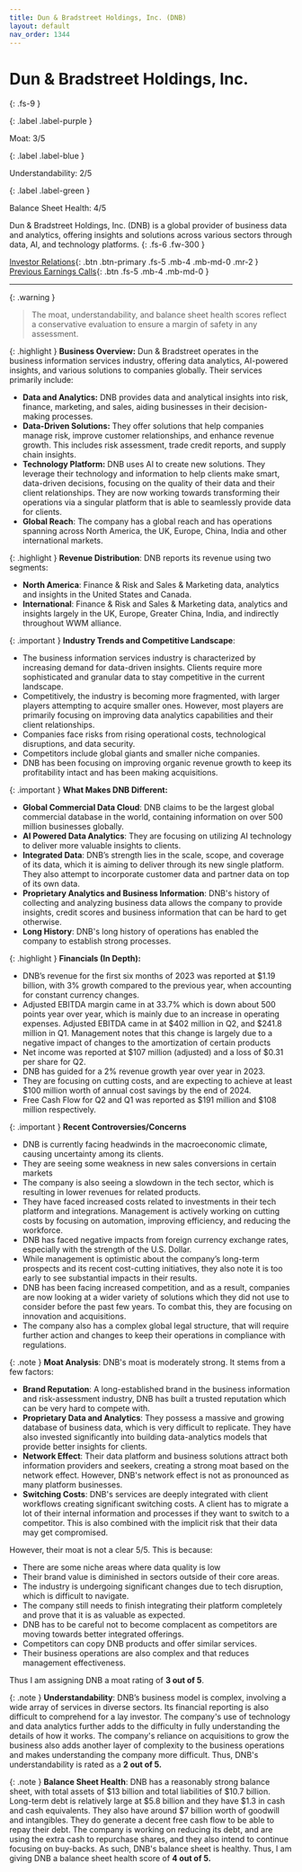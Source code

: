 ```yaml
---
title: Dun & Bradstreet Holdings, Inc. (DNB)
layout: default
nav_order: 1344
---
```


# Dun & Bradstreet Holdings, Inc.
{: .fs-9 }

{: .label .label-purple }

Moat: 3/5

{: .label .label-blue }

Understandability: 2/5

{: .label .label-green }

Balance Sheet Health: 4/5

Dun & Bradstreet Holdings, Inc. (DNB) is a global provider of business data and analytics, offering insights and solutions across various sectors through data, AI, and technology platforms.
{: .fs-6 .fw-300 }

[Investor Relations](https://www.google.com/search?q=DNB+investor+relations){: .btn .btn-primary .fs-5 .mb-4 .mb-md-0 .mr-2 }
[Previous Earnings Calls](https://discountingcashflows.com/company/DNB/transcripts/){: .btn .fs-5 .mb-4 .mb-md-0 }

---

{: .warning }
>The moat, understandability, and balance sheet health scores reflect a conservative evaluation to ensure a margin of safety in any assessment.



{: .highlight }
**Business Overview:**
Dun & Bradstreet operates in the business information services industry, offering data analytics, AI-powered insights, and various solutions to companies globally. Their services primarily include:
*   **Data and Analytics:** DNB provides data and analytical insights into risk, finance, marketing, and sales, aiding businesses in their decision-making processes.
*   **Data-Driven Solutions:** They offer solutions that help companies manage risk, improve customer relationships, and enhance revenue growth. This includes risk assessment, trade credit reports, and supply chain insights.
*   **Technology Platform:** DNB uses AI to create new solutions. They leverage their technology and information to help clients make smart, data-driven decisions, focusing on the quality of their data and their client relationships. They are now working towards transforming their operations via a singular platform that is able to seamlessly provide data for clients.
*  **Global Reach**:  The company has a global reach and has operations spanning across North America, the UK, Europe, China, India and other international markets.

{: .highlight }
**Revenue Distribution**:
DNB reports its revenue using two segments:
*   **North America**: Finance & Risk and Sales & Marketing data, analytics and insights in the United States and Canada. 
*   **International**: Finance & Risk and Sales & Marketing data, analytics and insights largely in the UK, Europe, Greater China, India, and indirectly throughout WWM alliance.

{: .important }
**Industry Trends and Competitive Landscape**:
*   The business information services industry is characterized by increasing demand for data-driven insights. Clients require more sophisticated and granular data to stay competitive in the current landscape.
*   Competitively, the industry is becoming more fragmented, with larger players attempting to acquire smaller ones. However, most players are primarily focusing on improving data analytics capabilities and their client relationships.
*   Companies face risks from rising operational costs, technological disruptions, and data security.
*   Competitors include global giants and smaller niche companies.
*   DNB has been focusing on improving organic revenue growth to keep its profitability intact and has been making acquisitions.

{: .important }
**What Makes DNB Different:**
*  **Global Commercial Data Cloud**: DNB claims to be the largest global commercial database in the world, containing information on over 500 million businesses globally.
*  **AI Powered Data Analytics**: They are focusing on utilizing AI technology to deliver more valuable insights to clients.
*   **Integrated Data**: DNB’s strength lies in the scale, scope, and coverage of its data, which it is aiming to deliver through its new single platform. They also attempt to incorporate customer data and partner data on top of its own data.
*  **Proprietary Analytics and Business Information**: DNB's history of collecting and analyzing business data allows the company to provide insights, credit scores and business information that can be hard to get otherwise.
*  **Long History**: DNB's long history of operations has enabled the company to establish strong processes. 

{: .highlight }
**Financials (In Depth):**
*   DNB’s revenue for the first six months of 2023 was reported at \$1.19 billion, with 3% growth compared to the previous year, when accounting for constant currency changes.
*   Adjusted EBITDA margin came in at 33.7% which is down about 500 points year over year, which is mainly due to an increase in operating expenses. Adjusted EBITDA came in at $402 million in Q2, and $241.8 million in Q1. Management notes that this change is largely due to a negative impact of changes to the amortization of certain products
*   Net income was reported at $107 million (adjusted) and a loss of $0.31 per share for Q2.
*   DNB has guided for a 2% revenue growth year over year in 2023.
*  They are focusing on cutting costs, and are expecting to achieve at least $100 million worth of annual cost savings by the end of 2024.
*  Free Cash Flow for Q2 and Q1 was reported as $191 million and $108 million respectively.

{: .important }
**Recent Controversies/Concerns**
*   DNB is currently facing headwinds in the macroeconomic climate, causing uncertainty among its clients.
*   They are seeing some weakness in new sales conversions in certain markets
*   The company is also seeing a slowdown in the tech sector, which is resulting in lower revenues for related products.
*   They have faced increased costs related to investments in their tech platform and integrations. Management is actively working on cutting costs by focusing on automation, improving efficiency, and reducing the workforce.
*    DNB has faced negative impacts from foreign currency exchange rates, especially with the strength of the U.S. Dollar. 
*   While management is optimistic about the company’s long-term prospects and its recent cost-cutting initiatives, they also note it is too early to see substantial impacts in their results.
*   DNB has been facing increased competition, and as a result, companies are now looking at a wider variety of solutions which they did not use to consider before the past few years. To combat this, they are focusing on innovation and acquisitions.
*   The company also has a complex global legal structure, that will require further action and changes to keep their operations in compliance with regulations.

{: .note }
**Moat Analysis**:
DNB's moat is moderately strong. It stems from a few factors:
*   **Brand Reputation**: A long-established brand in the business information and risk-assessment industry, DNB has built a trusted reputation which can be very hard to compete with.
*  **Proprietary Data and Analytics**: They possess a massive and growing database of business data, which is very difficult to replicate. They have also invested significantly into building data-analytics models that provide better insights for clients.
*   **Network Effect**: Their data platform and business solutions attract both information providers and seekers, creating a strong moat based on the network effect. However, DNB's network effect is not as pronounced as many platform businesses. 
* **Switching Costs**: DNB's services are deeply integrated with client workflows creating significant switching costs. A client has to migrate a lot of their internal information and processes if they want to switch to a competitor. This is also combined with the implicit risk that their data may get compromised.

However, their moat is not a clear 5/5. This is because:
*    There are some niche areas where data quality is low
*   Their brand value is diminished in sectors outside of their core areas.
*   The industry is undergoing significant changes due to tech disruption, which is difficult to navigate. 
*   The company still needs to finish integrating their platform completely and prove that it is as valuable as expected.
*   DNB has to be careful not to become complacent as competitors are moving towards better integrated offerings.
*   Competitors can copy DNB products and offer similar services.
*   Their business operations are also complex and that reduces management effectiveness.

Thus I am assigning DNB a moat rating of **3 out of 5**.

{: .note }
**Understandability**:
DNB’s business model is complex, involving a wide array of services in diverse sectors. Its financial reporting is also difficult to comprehend for a lay investor. The company's use of technology and data analytics further adds to the difficulty in fully understanding the details of how it works. The company's reliance on acquisitions to grow the business also adds another layer of complexity to the business operations and makes understanding the company more difficult.
Thus, DNB's understandability is rated as a **2 out of 5.**

{: .note }
**Balance Sheet Health**:
DNB has a reasonably strong balance sheet, with total assets of $13 billion and total liabilities of $10.7 billion. Long-term debt is relatively large at $5.8 billion and they have $1.3 in cash and cash equivalents. They also have around $7 billion worth of goodwill and intangibles. They do generate a decent free cash flow to be able to repay their debt. The company is working on reducing its debt, and are using the extra cash to repurchase shares, and they also intend to continue focusing on buy-backs. As such, DNB's balance sheet is healthy.
Thus, I am giving DNB a balance sheet health score of **4 out of 5.**

